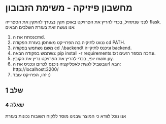 # מחשבון פיזיקה - משימת הזבובון #

לפני שנתחיל, בכדי להריץ את הפרויקט באופן תקין נצטרך להתקין את הספרייה flask.
אנו נעשה זאת בעזרת השלבים הבאים:

1. נפתח את הcmd.
2. ננווט לתיקיה בה הפרוייקט מאוחסן בעזרת הפקודה cd PATH.
3. משם נשתמש בפקודה cd .\backend\ וניכנס לתיקייה backend.
4. נשתמש בפקודה הבאה: pip install -r requirements.txt ונחכה מספר רגעים.
5. יופי, בכדי להריץ את הפרויקט נריץ את הקובץ main.py.
6. בשביל לגשת לאפליקציה ניכנס לכרום ונכניס את הurl הבא: http://localhost:3200/
7. זהו, הפרויקט עובד :)
## שלב 1 ##

### שאלה 4 ###

אנו נוכל לוודא כי המוצר שבנינו מוסר ללקוח תשובות נכונות בעזרת
